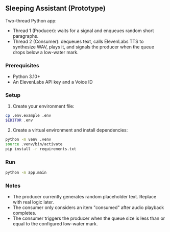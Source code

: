 ## Sleeping Assistant (Prototype)

Two-thread Python app:
- Thread 1 (Producer): waits for a signal and enqueues random short paragraphs.
- Thread 2 (Consumer): dequeues text, calls ElevenLabs TTS to synthesize WAV, plays it, and signals the producer when the queue drops below a low-water mark.

### Prerequisites
- Python 3.10+
- An ElevenLabs API key and a Voice ID

### Setup
1. Create your environment file:
```bash
cp .env.example .env
$EDITOR .env
```

2. Create a virtual environment and install dependencies:
```bash
python -m venv .venv
source .venv/bin/activate
pip install -r requirements.txt
```

### Run
```bash
python -m app.main
```

### Notes
- The producer currently generates random placeholder text. Replace with real logic later.
- The consumer only considers an item "consumed" after audio playback completes.
- The consumer triggers the producer when the queue size is less than or equal to the configured low-water mark.
